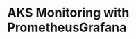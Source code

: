 # AKS Monitoring with PrometheusGrafana                                                                                                                                                                                                                                                             
